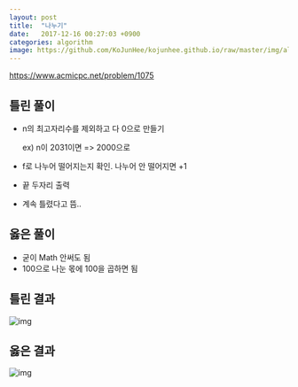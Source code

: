 ```yaml
---
layout: post
title:  "나누기"
date:   2017-12-16 00:27:03 +0900
categories: algorithm
image: https://github.com/KoJunHee/kojunhee.github.io/raw/master/img/algorithm.png
---
```


<https://www.acmicpc.net/problem/1075>

## 틀린 풀이

- n의 최고자리수를 제외하고 다 0으로 만들기

	ex) n이 2031이면 => 2000으로
	
- f로 나누어 떨어지는지 확인. 나누어 안 떨어지면 +1
- 끝 두자리 출력
- 계속 틀렸다고 뜸..

## 옳은 풀이

- 굳이 Math 안써도 됨
- 100으로 나눈 몫에 100을 곱하면 됨
	
## 틀린 결과

![img](https://github.com/KoJunHee/kojunhee.github.io/raw/master/img/나누기.png)

## 옳은 결과

![img](https://github.com/KoJunHee/kojunhee.github.io/raw/master/img/나누기정답.png)